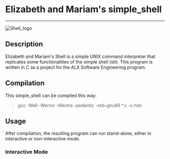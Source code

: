 # Elizabeth and Mariam's simple_shell
---

![Shell_logo](https://s3.amazonaws.com/intranet-projects-files/holbertonschool-low_level_programming/235/shell.jpeg)

## Description

Elizabeth and Mariam's Shell is a simple UNIX command interpreter that replicates some functionalities of the simple shell (sh). This program is written in C as a project for the ALX Software Engineering program.

## Compilation

This simple_shell can be compiled this way:
> gcc -Wall -Werror -Wextra -pedantic -std=gnu89 *.c -o hsh

## Usage

After compilation, the resulting program can run stand-alone, either in interactive or non-interactive mode.

### Interactive Mode

